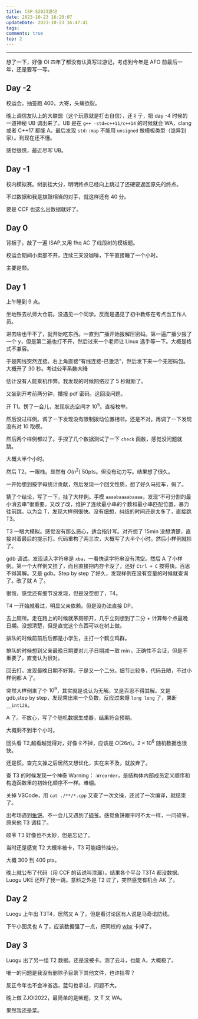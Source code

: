 ```yaml
---
title: CSP-S2023游记
date: 2023-10-23 16:20:07
updateDate: 2023-10-23 16:47:41
tags:
comments: true
top: 2
---
```


---
<!--more-->

想了一下，好像 OI 四年了都没有认真写过游记，考虑到今年是 AFO 前最后一年，还是要写一写。

## Day -2

校运会。抽签跑 400，大寄，头痛欲裂。

晚上调信友队上的大联盟（这个玩意就是打击自信），还彳亍，把 day -4 时候的一道神秘 UB 调出来了。UB 是在 `g++ -std=c++11/c++14` 的时候就会 WA，clang 或者 C++17 都能 A。最后发现 `std::map` 不能用 `unsigned` 做模板类型（诡异到家）。到现在还不懂。

感觉很慌，最近尽写 UB。

## Day -1

校内模拟赛。树剖挂大分，明明终点已经向上跳过了还硬要返回原先的终点。

不过数据和我是旗鼓相当的对手，就这样还有 40 分。

要是 CCF 也这么出数据就好了。

## Day 0

背板子。敲了一遍 ISAP,又用 fhq AC 了线段树的模板题。

校运会期间小卖部不开，连续三天没咖啡，下午直接睡了一个小时。

主要是颓。

## Day 1

上午睡到 9 点。

坐地铁去杭师大仓前。没遇见一个同学。反而是遇见了初中教练在考点当工作人员。

进去啥也干不了，就开始吃东西。一直到广播开始报解压密码。第一遍广播少报了一个 y，但是第二遍也打不开，然后过来一个老师让 Linux 选手等一下。大概是格式不兼容。

于是网线突然连接。右上角直接“有线连接-已激活”，然后发下来一个无密码包。大概开了 30 秒。~~考试公平系数大降~~

估计没有人能乘机作弊。我发现的时候网络过了 5 秒就断了。

又坐到开考前两分钟，播报 pdf 密码。这回没问题。

开 T1。愣了一会儿，发现状态空间才 $10^5$。直接枚举。

然后没过样例。调了一下发现没有限制拨动位置相邻。还是不对。再调了一下发现没有对 10 取模。

然后两个样例都过了。手捏了几个数据测试了一下 `check` 函数，感觉没问题就跳。

大概大半个小时。

然后 T2。一眼栈。显然有 $O(n^2)$ 50pts。但没有动力写。结果想了很久。

一开始想到按字母统计贡献，然后发现一个回文性质，想了好久马拉车，假了。

猜了个结论，写了一下，挂了大样例。手模 `aaaabaaaabaaaa`，发现“不可分割的最小消去串”很重要。又改了改，维护了连续最小串的个数和最小串匹配位置，暴力往前跳。以为会 T，发现大样例很快。没有细想，纠结的时间还是太多了，直接跳 T3。

T3 一眼大模拟。感觉没有那么恶心，适合指针写。对齐想了 15min 没想清楚，直接对着最后的提示打。代码重构了两三次，大概写了大半个小时。然后小样例就挂了。

gdb 调试。发现读入字符串是 `xba`，一看快读字符串没有清空。然后 A 了小样例。第一个大样例又挂了，而且直接把内存卡没了，还好 `Ctrl + C` 按得快。百思不得其解。又是 gdb。Step by step 了好久，发现样例在没有变量的时候就查询了。改了就 A 了。

很慌，感觉还有细节没发现，但是没空想了，T4。

T4 一开始就看过，明显父亲依赖。但是没办法直接 DP。

去上厕所。走在路上的时候就茅厕顿开，几乎立刻想到了二分 + 计算每个点最晚日期。没想清楚，但是直觉这个东西可以在树上做。

排队的时候前前后后都是小学生，主打一个鹤立鸡群。

排队的时候想到父亲最晚日期要对儿子日期减一取 $\min$。正确性不会证，但是不重要了，直觉认为很对。

回去打。发现最晚日期不好算。于是又一个二分。细节比较多，代码丑陋，不过小样例都 A 了。

突然大样例来了个 $10^9$，其实就是说认为无解。又是百思不得其解。又是 gdb,step by step，发现乘出来一个负数，反应过来爆 `long long` 了，果断 `__int128`。

A 了。不放心，写了个随机数据生成器，结果符合预期。

大概剩不到半个小时。

回头看 T2,越看越觉得对，好像卡不掉，应该是 $O(26n)$。$2\times 10^6$ 随机数据也很快。

还是慌。查完文操之后居然又想优化，实在来不及，就放弃了。

查 T3 的时候发现一个神奇 Warning：`-Wreorder`，是结构体内部成员定义顺序和构造函数里的初始化顺序不一样。难绷。

关掉 VSCode，用 `cat ./**/*.cpp` 又查了一次文操，还试了一次编译，就结束了。

出考场遇到[鱼饼](https://www.luogu.com.cn/user/333119)。不一会儿又遇到了[硕爷](https://www.luogu.com.cn/user/461426)。感觉鱼饼跟平时不太一样，一问硕爷，原来他 T3 调挂了。

硕爷 T3 好像也不太妙，但是忘记了。

当时还是感觉 T2 大概率被卡，T3 可能细节挂分。

大概 300 到 400 pts。

晚上就公布了代码（用 CCF 的话说叫泄漏）。结果各个平台 T3T4 都没数据。Luogu UKE 还吓了我一跳。意料之外是 T2 过了，突然感觉有机会 AK 了。

## Day 2

Luogu 上午出 T3T4，居然又 A 了。但是看讨论区有人说是马奇诺防线。

下午小图灵也 A 了，应该数据强了一点，把同校的 [wbx](https://www.luogu.com.cn/user/415701) 卡掉了。

## Day 3

Luogu 出了另一组 T2 数据。还是没被卡。测了云斗，也能 A，大概稳了。

唯一的问题是我没有删除子目录下其他文件，也许挂零？

反正今年也不会冲省选，蓝勾也拿过，问题不大。

晚上做 ZJOI2022，最简单的是紫题，又 T 又 WA。

果然我还是菜。
